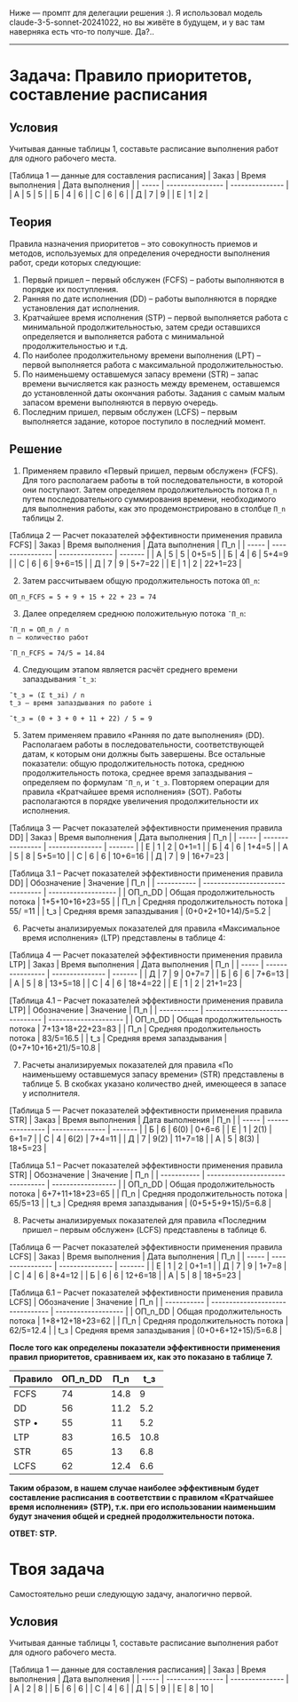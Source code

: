 Ниже — промпт для делегации решения :). Я использовал модель claude-3-5-sonnet-20241022, но вы живёте в будущем, и у вас там наверняка есть что-то получше. Да?..

---

# Задача: Правило приоритетов, составление расписания

## Условия

Учитывая данные таблицы 1, составьте расписание выполнения работ для одного рабочего места.

[Таблица 1 — данные для составления расписания]
| Заказ | Время выполнения | Дата выполнения |
| ----- | ---------------- | --------------- |
| А     | 5                | 5               |
| Б     | 4                | 6               |
| С     | 6                | 6               |
| Д     | 7                | 9               |
| Е     | 1                | 2               |

## Теория

Правила назначения приоритетов – это совокупность приемов и методов, используемых для определения очередности выполнения работ, среди которых следующие:

1. Первый пришел – первый обслужен (FCFS) – работы выполняются в порядке их поступления.
2. Ранняя по дате исполнения (DD) – работы выполняются в порядке установления дат исполнения.
3. Кратчайшее время исполнения (STP) – первой выполняется работа с минимальной продолжительностью, затем среди оставшихся определяется и выполняется работа с минимальной продолжительностью и т.д.
4. По наиболее продолжительному времени выполнения (LPT) – первой выполняется работа с максимальной продолжительностью.
5. По наименьшему оставшемуся запасу времени (STR) – запас времени вычисляется как разность между временем, оставшемся до установленной даты окончания работы. Задания с самым малым запасом времени выполняются в первую очередь.
6. Последним пришел, первым обслужен (LCFS) – первым выполняется задание, которое поступило в последний момент.

## Решение

1. Применяем правило «Первый пришел, первым обслужен» (FCFS). Для того располагаем работы в той последовательности, в которой они поступают. Затем определяем продолжительность потока `П_n` путем последовательного суммирования времени, необходимого для выполнения работы, как это продемонстрировано в столбце `П_n` таблицы 2.

[Таблица 2 — Расчет показателей эффективности применения правила FCFS]
| Заказ | Время выполнения | Дата выполнения | П_n     |
| ----- | ---------------- | --------------- | ------- |
| А     | 5                | 5               | 0+5=5   |
| Б     | 4                | 6               | 5+4=9   |
| С     | 6                | 6               | 9+6=15  |
| Д     | 7                | 9               | 5+7=22  |
| Е     | 1                | 2               | 22+1=23 |

2. Затем рассчитываем общую продолжительность потока `ОП_n`:
```
ОП_n_FCFS = 5 + 9 + 15 + 22 + 23 = 74
```

3. Далее определяем среднюю положительную потока `¯П_n`:
```
¯П_n = ОП_n / n
n — количество работ

¯П_n_FCFS = 74/5 = 14.84
```

4. Следующим этапом является расчёт среднего времени запаздывания `¯t_з`:
```
¯t_з = (Σ t_зi) / n
t_з — время запаздывания по работе i

¯t_з = (0 + 3 + 0 + 11 + 22) / 5 = 9
```

5. Затем применяем правило «Ранняя по дате выполнения» (DD). Располагаем работы в последовательности, соответствующей датам, к которым они должны быть завершены. Все остальные показатели: общую продолжительность потока, среднюю продолжительность потока, среднее время запаздывания – определяем по формулам `¯П_n`, и `¯t_з`. Повторяем операции для правила «Кратчайшее время исполнения» (SOT). Работы располагаются в порядке увеличения продолжительности их исполнения.

[Таблица 3 — Расчет показателей эффективности применения правила DD]
| Заказ | Время выполнения | Дата выполнения | П_n     |
| ----- | ---------------- | --------------- | ------- |
| Е     | 1                | 2               | 0+1=1   |
| Б     | 4                | 6               | 1+4=5   |
| А     | 5                | 8               | 5+5=10  |
| С     | 6                | 6               | 10+6=16 |
| Д     | 7                | 9               | 16+7=23 |

[Таблица 3.1 – Расчет показателей эффективности применения правила DD]
| Обозначение | Значение                         | П_n                 |
| ----------- | -------------------------------- | ------------------- |
| ОП_n_DD     | Общая продолжительность потока   | 1+5+10+16+23=55     |
| П_n         | Средняя продолжительность потока | 55/ =11             |
| t_з         | Средняя время запаздывания       | (0+0+2+10+14)/5=5.2 |

6. Расчеты анализируемых показателей для правила «Максимальное
время исполнения» (LTP) представлены в таблице 4:

[Таблица 4 — Расчет показателей эффективности применения правила LTP]
| Заказ | Время выполнения | Дата выполнения | П_n     |
| ----- | ---------------- | --------------- | ------- |
| Д     | 7                | 9               | 0+7=7   |
| Б     | 6                | 6               | 7+6=13  |
| А     | 5                | 8               | 13+5=18 |
| С     | 4                | 6               | 18+4=22 |
| Е     | 1                | 2               | 21+1=23 |

[Таблица 4.1 – Расчет показателей эффективности применения правила LTP]
| Обозначение | Значение                         | П_n                   |
| ----------- | -------------------------------- | --------------------- |
| ОП_n_DD     | Общая продолжительность потока   | 7+13+18+22+23=83      |
| П_n         | Средняя продолжительность потока | 83/5=16.5             |
| t_з         | Средняя время запаздывания       | (0+7+10+16+21)/5=10.8 |

7. Расчеты анализируемых показателей для правила «По наименьшему оставшемуся запасу времени» (STR) представлены в таблице 5. В скобках указано количество дней, имеющееся в запасе у исполнителя.

[Таблица 5 — Расчет показателей эффективности применения правила STR]
| Заказ | Время выполнения | Дата выполнения | П_n     |
| ----- | ---------------- | --------------- | ------- |
| Б     | 6                | 6(0)            | 0+6=6   |
| Е     | 1                | 2(1)            | 6+1=7   |
| С     | 4                | 6(2)            | 7+4=11  |
| Д     | 7                | 9(2)            | 11+7=18 |
| А     | 5                | 8(3)            | 18+5=23 |

[Таблица 5.1 – Расчет показателей эффективности применения правила STR]
| Обозначение | Значение                         | П_n                |
| ----------- | -------------------------------- | ------------------ |
| ОП_n_DD     | Общая продолжительность потока   | 6+7+11+18+23=65    |
| П_n         | Средняя продолжительность потока | 65/5=13            |
| t_з         | Средняя время запаздывания       | (0+5+5+9+15)/5=6.8 |

8. Расчеты анализируемых показателей для правила «Последним пришел – первым обслужен» (LCFS) представлены в таблице 6.

[Таблица 6 — Расчет показателей эффективности применения правила LCFS]
| Заказ | Время выполнения | Дата выполнения | П_n     |
| ----- | ---------------- | --------------- | ------- |
| Е     | 1                | 2               | 0+1=1   |
| Д     | 7                | 9               | 1+7=8   |
| С     | 4                | 6               | 8+4=12  |
| Б     | 6                | 6               | 12+6=18 |
| А     | 5                | 8               | 18+5=23 |

[Таблица 6.1 – Расчет показателей эффективности применения правила LCFS]
| Обозначение | Значение                         | П_n                 |
| ----------- | -------------------------------- | ------------------- |
| ОП_n_DD     | Общая продолжительность потока   | 1+8+12+18+23=62     |
| П_n         | Средняя продолжительность потока | 62/5=12.4           |
| t_з         | Средняя время запаздывания       | (0+0+6+12+15)/5=6.8 |

**После того как определены показатели эффективности применения правил приоритетов, сравниваем их, как это показано в таблице 7.**

| Правило | ОП_n_DD | П_n  | t_з  |
| ------- | ------- | ---- | ---- |
| FCFS    | 74      | 14.8 | 9    |
| DD      | 56      | 11.2 | 5.2  |
| STP •   | 55      | 11   | 5.2  |
| LTP     | 83      | 16.5 | 10.8 |
| STR     | 65      | 13   | 6.8  |
| LCFS    | 62      | 12.4 | 6.6  |

**Таким образом, в нашем случае наиболее эффективным будет составление расписания в соответствии с правилом «Кратчайшее время исполнения» (STP), т.к. при его использовании наименьшим будут значения общей и средней продолжительности потока.**

**ОТВЕТ: STP.**

# Твоя задача

Самостоятельно реши следующую задачу, аналогично первой.

## Условия

Учитывая данные таблицы 1, составьте расписание выполнения работ для одного рабочего места.

[Таблица 1 — данные для составления расписания]
| Заказ | Время выполнения | Дата выполнения |
| ----- | ---------------- | --------------- |
| А     | 2                | 8               |
| Б     | 6                | 6               |
| С     | 4                | 6               |
| Д     | 5                | 9               |
| Е     | 8                | 10              |